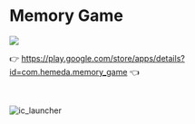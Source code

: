 # Memory Game

<p align="left"> <img src="https://readme-typing-svg.herokuapp.com?lines=Link+for+Download+👇" /> </p>

👉 https://play.google.com/store/apps/details?id=com.hemeda.memory_game 👈

<br>



![ic_launcher](https://user-images.githubusercontent.com/101954795/177339517-ac3c5b74-b173-4b36-aff6-7da9ea8fac0d.png)
